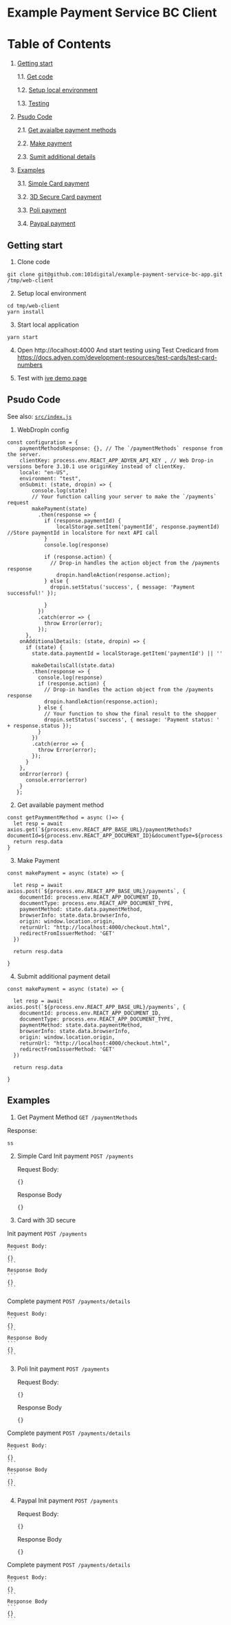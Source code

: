 # Example Payment Service BC Client

# Table of Contents
1. [Getting start](#getting-start)

   1.1. [Get code](#clone)   
   
   1.2. [Setup local environment](#setup)
   
   1.3. [Testing](#test)
   
2. [Psudo Code ](#code)

   2.1. [Get avaialbe payment methods](#paymentMethods)
   
   2.2. [Make payment](#makePayment)
   
   2.3. [Sumit additional details](#submitAdditionalDetails)   
   
3. [Examples](#examples)

   3.1. [Simple Card payment](#card)
   
   3.2. [3D Secure Card payment](#card3d)
      
   3.3. [Poli payment ](#poli)
   
   3.4. [Paypal payment](#paypal)
   


## Getting start <a id="getting-start"></a>

1. Clone code <a id="clone"></a>
```
git clone git@github.com:101digital/example-payment-service-bc-app.git /tmp/web-client
```
2. Setup local environment <a id="setup"></a>
```
cd tmp/web-client
yarn install
```
3. Start local application
```
yarn start
```
4. Open http://localhost:4000 And start testing using Test Credicard from https://docs.adyen.com/development-resources/test-cards/test-card-numbers <a id="test"></a>

5. Test with [ive demo page](ttps://sandbox-pay.101digital.io/invoices?sharingKey=eyJhbGciOiJIUzI1NiJ9.eyJyZXNvdXJjZUlkIjoiMGVkMDZhZDEtODM4Zi00MmRiLTk0MjMtNTJmNDY5MDI3YzlhIiwiaXNzIjoiMTAxRCIsImV4cCI6MTYwOTczOTk2NCwidXNlcklkIjoiIiwib3JnSWQiOiIifQ.Ygs6ktTDBa-5jI7kizhffZWRcrn0e2-SHvcXW9OZJDo)

## Psudo Code <a id="code"></a> 
See also: [`src/index.js`](https://github.com/101digital/example-payment-service-bc-app/blob/master/src/pages/index.js)

1. WebDropIn config
```
const configuration = {
    paymentMethodsResponse: {}, // The `/paymentMethods` response from the server.
    clientKey: process.env.REACT_APP_ADYEN_API_KEY , // Web Drop-in versions before 3.10.1 use originKey instead of clientKey.
    locale: "en-US",
    environment: "test",
    onSubmit: (state, dropin) => {
        console.log(state)
        // Your function calling your server to make the `/payments` request
        makePayment(state)
          .then(response => {
            if (response.paymentId) {
                localStorage.setItem('paymentId', response.paymentId) //Store paymentId in localstore for next API call
            }
            console.log(response)

            if (response.action) {
              // Drop-in handles the action object from the /payments response
                dropin.handleAction(response.action);
            } else {
              dropin.setStatus('success', { message: 'Payment successful!' });

            }
          })
          .catch(error => {
            throw Error(error);
          });
      },
    onAdditionalDetails: (state, dropin) => {
      if (state) {
        state.data.paymentId = localStorage.getItem('paymentId') || ''

        makeDetailsCall(state.data)
        .then(response => {
          console.log(response)
          if (response.action) {
            // Drop-in handles the action object from the /payments response
            dropin.handleAction(response.action);
          } else {
            // Your function to show the final result to the shopper
            dropin.setStatus('success', { message: 'Payment status: ' + response.status });
          }
        })
        .catch(error => {
          throw Error(error);
        });
      }
    },
    onError(error) {
      console.error(error)
    }
   };
```
2. Get available payment method <a id="paymentMethods"></a>
```
const getPaymmentMethod = async ()=> {
  let resp = await axios.get(`${process.env.REACT_APP_BASE_URL}/paymentMethods?documentId=${process.env.REACT_APP_DOCUMENT_ID}&documentType=${process.env.REACT_APP_DOCUMENT_TYPE}`)
  return resp.data
}
```

3. Make Payment<a id="makePayment"></a>
```
const makePayment = async (state) => {

  let resp = await axios.post(`${process.env.REACT_APP_BASE_URL}/payments`, {
    documentId: process.env.REACT_APP_DOCUMENT_ID,
    documentType: process.env.REACT_APP_DOCUMENT_TYPE,
    paymentMethod: state.data.paymentMethod,
    browserInfo: state.data.browserInfo,
    origin: window.location.origin,
    returnUrl: "http://localhost:4000/checkout.html",
    redirectFromIssuerMethod: 'GET'
  })

  return resp.data

}
```
4. Submit additional payment detail<a id="submitAdditionalDettails"></a>
```
const makePayment = async (state) => {

  let resp = await axios.post(`${process.env.REACT_APP_BASE_URL}/payments`, {
    documentId: process.env.REACT_APP_DOCUMENT_ID,
    documentType: process.env.REACT_APP_DOCUMENT_TYPE,
    paymentMethod: state.data.paymentMethod,
    browserInfo: state.data.browserInfo,
    origin: window.location.origin,
    returnUrl: "http://localhost:4000/checkout.html",
    redirectFromIssuerMethod: 'GET'
  })

  return resp.data

}
```

## Examples <a id="examples"></a>
1. Get Payment Method `GET /paymentMethods`

Response: 
```
ss
```

2. Simple Card  <a id="card"></a>
   Init payment `POST /payments`
   
    Request Body:
    ```
    {}
    ```
    Response Body   
    ```
    {}
    ```

2. Card with 3D secure <a id="card3d"></a>

  Init payment `POST /payments`
   
    Request Body:
    ```
    {}
    ```
    Response Body   
    ```
    {}
    ```

 Complete payment `POST /payments/details`
   
    Request Body:
    ```
    {}
    ```
    Response Body   
    ```
    {}
    ```

3. Poli <a id="poli"></a>
 Init payment `POST /payments`
   
    Request Body:
    ```
    {}
    ```
    Response Body   
    ```
    {}
    ```

 Complete payment `POST /payments/details`
   
    Request Body:
    ```
    {}
    ```
    Response Body   
    ```
    {}
    ```


4. Paypal <a id="paypal"></a>
 Init payment `POST /payments`
   
    Request Body:
    ```
    {}
    ```
    Response Body   
    ```
    {}
    ```

 Complete payment `POST /payments/details`
   
    Request Body:
    ```
    {}
    ```
    Response Body   
    ```
    {}
    ```


